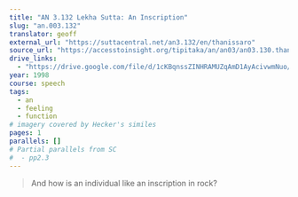 ```yaml
---
title: "AN 3.132 Lekha Sutta: An Inscription"
slug: "an.003.132"
translator: geoff
external_url: "https://suttacentral.net/an3.132/en/thanissaro"
source_url: "https://accesstoinsight.org/tipitaka/an/an03/an03.130.than.html"
drive_links:
  - "https://drive.google.com/file/d/1cKBqnssZINHRAMUZqAmD1AyAcivwmNuo/view?usp=drivesdk"
year: 1998
course: speech
tags:
  - an
  - feeling
  - function
# imagery covered by Hecker's similes
pages: 1
parallels: []
# Partial parallels from SC
#  - pp2.3
---
```


> And how is an individual like an inscription in rock?

<!---->
